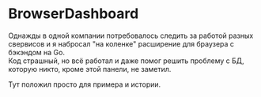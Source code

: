 # BrowserDashboard

Однажды в одной компании потребовалось следить за работой разных свервисов и я набросал "на коленке" расширение для браузера с бэкэндом на Go.  
Код страшный, но всё работал и даже помог решить проблему с БД, которую никто, кроме этой панели, не заметил.

Тут положил просто для примера и истории.